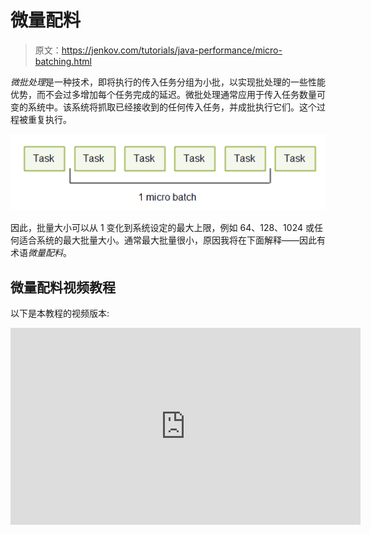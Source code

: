 # 微量配料

> 原文：<https://jenkov.com/tutorials/java-performance/micro-batching.html>

*微批处理*是一种技术，即将执行的传入任务分组为小批，以实现批处理的一些性能优势，而不会过多增加每个任务完成的延迟。微批处理通常应用于传入任务数量可变的系统中。该系统将抓取已经接收到的任何传入任务，并成批执行它们。这个过程被重复执行。

![Micro batching illustrated with a batch size of 4.](img/e3b1f158ef7605b4b3f7d2eee817738b.png)

因此，批量大小可以从 1 变化到系统设定的最大上限，例如 64、128、1024 或任何适合系统的最大批量大小。通常最大批量很小，原因我将在下面解释——因此有术语*微量配料*。

## 微量配料视频教程

以下是本教程的视频版本:

<iframe width="560" height="315" src="https://www.youtube.com/embed/bozAoSIoQpU" frameborder="0" allowfullscreen=""><h2>延迟与吞吐量的权衡</h2> <p>面向服务的系统通常需要低延迟和高吞吐量。然而这并不总是可能的。一些减少延迟的技术也会降低吞吐量，而一些增加吞吐量的技术也会增加延迟。在接下来的部分中，我将对此进行更详细的解释。</p> <h3>潜伏</h3> <p>延迟是对系统中时间延迟的度量。在客户机-服务器系统中，延迟可能意味着几件事。网络延迟是指客户端发送的消息到达服务器所需的时间。服务器延迟是服务器处理请求并生成响应所花费的时间。两种类型的延迟如下所示:</p> <img src="img/859c2c4d1684d23eb19cf8f9b63aaf8f.png" alt="The latencies involved in client server systems." data-original-src="https://jenkov.com/images/java-performance/micro-batching-1.png"/> <p>单个请求到客户端收到响应的完整往返时间将是</p> <pre class="codeBox"> network latency + server latency + network latency = 2 * network latency + server latency </pre> <p>首先，请求必须发送到服务器，然后服务器必须处理请求并生成响应，然后响应必须通过网络发送回客户端。</p> <p>对于具有快速响应时间的系统，网络延迟和服务器延迟都必须很低。具体的“快”和“慢”响应时间，或者“高”和“低”延迟取决于具体的系统。对于某些系统，响应时间少于 1 秒是好的。对于一些系统来说，它必须小于 10 毫秒才是好的。</p> <h3>吞吐量</h3> <p>吞吐量是对系统在给定时间间隔内可以执行多少工作的度量。在客户端-服务器系统的情况下，服务器吞吐量测量服务器在每个时间间隔(通常是每秒)可以处理多少请求。这个数字意味着服务器每秒可以处理的来自所有连接的客户端的请求总数，而不仅仅是来自一个客户端的请求。</p> <p>客户端看到的吞吐量意味着特定客户端在每个时间间隔内可以发送和接收多少请求响应。两种类型的吞吐量如下图所示:</p> <img src="img/94a3f7fef9f9fd2afd02e23ed3feddad.png" alt="The server throughput of a client server system." data-original-src="https://jenkov.com/images/java-performance/micro-batching-2.png"/> <img src="img/49fc71ba8f674f99ce023e5929aa7aef.png" alt="The client-server throughput of a client server system." data-original-src="https://jenkov.com/images/java-performance/micro-batching-3.png"/> <h2>定量</h2> <p>批处理是一种增加系统吞吐量的技术。不是单独执行每个任务，而是将任务分组为大批量，一起执行。</p> <p>在与执行每个任务相关的开销很高的情况下，批处理是有意义的——如果这种开销可以通过批处理执行来减少。要了解具体情况，让我们看一个例子:</p> <p>假设一个客户机需要向服务器发送 10 个请求。客户端可以一次发送一个请求，接收一个响应，然后发送下一个请求。处理这些消息所需的总时间为:</p> <pre class="codeBox"> 10 * (network latency + server latency + network latency) = 20 * network latency + 10 * server latency </pre> <p>相反，如果客户端在一条消息中向服务器发送所有 10 个请求，服务器按顺序处理它们，并发回 10 个响应，则处理这些请求所需的总时间将为:</p> <pre class="codeBox"> network latency + 10 * server latency + network latency = 2 * network latency + 10 * server latency </pre> <p>如您所见，批处理大大降低了处理 10 个请求所涉及的网络延迟——从 20 倍的网络延迟降低到仅仅 2 倍的网络延迟。这意味着客户端看到的客户端-服务器系统的总吞吐量增加了。</p> <p>批处理的缺点是收集要批处理的任务所花费的时间。如果客户机花了 2 个小时来收集这 10 个任务，那么整个系统的延迟会变得相当高。第一个任务需要等待 2 个小时，然后才有足够的任务来发送一个批处理，这意味着从收集第一个任务到客户端收到响应需要 2 个小时。</p> <p>类似地，一旦批处理被发送，它需要服务器 10 *服务器延迟来处理该批处理。这进一步增加了第一个请求的等待时间，因为在第一个请求的响应被接收之前，它必须等待所有 10 个请求被处理。</p> <p>如您所见，批处理是一种增加吞吐量的技术，但也会增加延迟。</p> <h2>微量配料拯救世界</h2> <p>微批处理是批处理的一种变体，它试图在延迟和吞吐量之间取得比批处理更好的折衷。微批处理实现这一点的方式是，在处理任务之前，等待很短的时间间隔来批处理任务。我将这个间隔称为<i>批量周期</i>。这种短批量周期原理如下所示:</p> <img src="img/adac6e8e1db21135a2c5c5b5fe27d73a.png" alt="Micro batching with fixed duration batch cycles." data-original-src="https://jenkov.com/images/java-performance/micro-batching-4.png"/> <p>批量循环的持续时间取决于系统。对于某些系统，1 秒钟可能就足够了。对于其他系统，50 - 100 毫秒可能就可以了。对于其他系统甚至更少。</p> <p>如果系统负载较高，它将在每个批处理周期内接收更多准备处理的任务。因此，随着系统负载的增加，批量也会增加，吞吐量也会增加。当批量增加时，延迟增加的代价是很小的。</p> <h3>可变持续时间批量循环</h3> <p>对于要求低响应时间的系统，即使 50 毫秒的批处理周期持续时间也可能太长。这样的系统可能需要使用可变的批量周期长度来代替。</p> <p>为了实现更低的延迟，同时允许发生微批处理，您可以在输入通道(入站网络连接、目录等)上循环。)并检查它们是否有传入的任务(请求、消息等)。).无论你发现什么样的任务，你都可以在一个微批处理中执行。通过该循环的每次迭代成为单个批处理周期。</p> <p>一旦执行了微批处理，就立即重复这个循环。这意味着每个批处理周期之间的时间完全取决于输入任务的数量。对于低负荷，批量较小，因此批量周期较短。对于高负荷，批量将增加，因此批量周期将增加。</p> <p>可变持续时间批量循环如下所示:</p> <img src="img/88a025eeb3dee6e05f953cf9b314319b.png" alt="Micro batching with variable duration batch cycles." data-original-src="https://jenkov.com/images/java-performance/micro-batching-5.png"/> <h2>微批处理用例</h2> <p>微批处理可以用在许多可以使用批处理的情况下，但是需要更短的响应时间。我将在接下来的章节中讨论其中的一些用例，但是这些用例并不是唯一的。从这些用例中，您应该能够了解总体情况，并能够确定微批处理何时在您自己的系统中有用。</p> <h3>文件持久性</h3> <p>将数据写入磁盘通常会带来很大的开销。如果您的系统需要为执行的每个任务向磁盘写入一个数据块，总开销可能会很大。</p> <img src="img/bc38a371746ba6587569cb75aba4d234.png" alt="Writing blocks of data to disk individually." data-original-src="https://jenkov.com/images/java-performance/micro-batching-6.png"/> <p>如果批量写入，因此只将组合数据块写入磁盘，则与写入更大数据块相关的开销通常小于单独写入的组合开销。结果是系统可以处理更大的吞吐量(每单位时间写入更多数据)。</p> <img src="img/7f1e33d0f214ac0807bbefe0154b1c13.png" alt="Writing blocks of data to disk in micro batches." data-original-src="https://jenkov.com/images/java-performance/micro-batching-7.png"/> <p>使用微批处理实现文件持久性通常要求系统的其余部分也设计为使用微批处理。如果数据块一次一个地到达文件持久性组件，将它们分组为批次的唯一方法是在将它们写入磁盘之前等待一小段时间间隔。如果数据块以微批处理的形式到达，因为它们是其他地方的微批处理的结果，那么将它们分组到微批处理中以便将它们写入磁盘要容易得多。</p> <h3>线程间通信</h3> <p>当线程通信时，它们通常通过并发数据结构来进行。为此，一种常用的结构是并发队列。这里举例说明了这一点:</p> <img src="img/55cfa8cb7ea0dfd87be7c45b18426d6c.png" alt="Inter-thread communication via a queue." data-original-src="https://jenkov.com/images/java-performance/micro-batching-8.png"/> <p>一次一个元素地读取和写入队列中的元素通常与读取或写入一批元素相比，每个元素的开销更高。你可以在我的教程中读到更多关于 Java 环形缓冲区的内容。环形缓冲区也可以用作队列。通过队列发送批量消息如下所示:</p> <img src="img/0366ac147b526e35fa190d4263f3cd36.png" alt="Inter-thread communication via a queue using batch reads and writes." data-original-src="https://jenkov.com/images/java-performance/micro-batching-9.png"/> <h3>进程间通信</h3> <p>进程间通信在许多方面类似于线程间通信。当进程通信时，经常会有与向进程外发送数据相关的开销——例如向磁盘、unix 套接字或网络套接字发送数据。因此，将发送到进程之外的数据批量化以最小化每个数据块(例如，每个请求、消息、任务等)的开销可能是有益的。).</p> <p>在本教程的前面，我已经解释了批处理如何在客户端-服务器场景中发挥作用，这是进程间通信的常见情况。</p> <p>作为这一事实的另一个证明，数据库批量更新通常比单独向数据库发送每个更新要快得多。通过批量更新，更多的更新通过网络批量发送，数据库也可能有机会将更新作为批量操作写入磁盘。</p> <h3>单线程服务器</h3> <p>由于单线程服务器架构非常简单的并发模型(所有东西都在同一个线程中运行),因此在许多情况下，它比多线程并发模型更好地利用了 CPU 缓存，因此单线程服务器架构近来重新受到欢迎。这一点在我关于<a href="/java-concurrency/concurrency-models.html">并发模型</a>的教程中也有提及。</p> <p>单线程服务器通常会轮询所有打开的入站连接以获取要读取的数据。如果入站连接有入站数据，则读取并处理该数据。</p> <p>单线程服务器可以从微批处理中获益。单线程服务器不是一次从一个连接中读取并处理一条消息，而是从所有入站连接中读取所有完整的消息，并对它们进行批处理。</p> <p>在单线程服务器中使用微批处理设计使得该系统的其他部分(在同一服务器中运行)也可以更容易地使用微批处理。</p> <img src="img/9a073822d1d9e8c2dae91f471d4199d9.png" alt="Single-threaded server polling inbound connections and executing received messages in micro batches." data-original-src="https://jenkov.com/images/java-performance/micro-batching-10.png"/> <h3>遍历大型数据结构</h3> <p>一些应用程序可能需要遍历存储在内存或磁盘上的大型数据结构。例如，数据库表或树结构。遍历大型数据结构会带来一定的开销。对于基于内存的数据结构，数据必须从主内存放入 CPU L1 缓存；对于基于磁盘的数据结构，数据必须从磁盘放入主内存，然后从主内存放入 L1 缓存。</p> <p>而不是遍历整个数据结构来服务于一个“请求”(任务、消息等)。)您可以批量处理一些请求或任务。当遍历数据结构时，数据结构中的每个“记录”或“节点”可以根据一批请求来检查，而不仅仅是单个请求。</p> <p>如果这些请求中的任何一个对数据结构进行了更改，那么这些请求应该以从客户端接收到的相同顺序来访问数据结构。这样，即使请求 1 还没有完全完成对整个数据结构的更新，请求 2 也会看到请求 1 已经离开的数据结构的每个记录/节点。</p> <img src="img/a4c820cbb0b6ba165cf21f7be1589a80.png" alt="A batch of queries accessing each item of a large data structure as the data structure is being traversed." data-original-src="https://jenkov.com/images/java-performance/micro-batching-11.png"/> </body> </html></iframe>